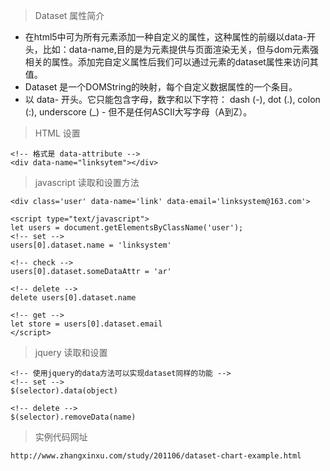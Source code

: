 > Dataset 属性简介
- 在html5中可为所有元素添加一种自定义的属性，这种属性的前缀以data-开头，比如：data-name,目的是为元素提供与页面渲染无关，但与dom元素强相关的属性。添加完自定义属性后我们可以通过元素的dataset属性来访问其值。
- Dataset 是一个DOMString的映射，每个自定义数据属性的一个条目。
- 以 data- 开头。它只能包含字母，数字和以下字符： dash (-), dot (.), colon (:), underscore (_)  - 但不是任何ASCII大写字母（A到Z）。

> HTML 设置
```
<!-- 格式是 data-attribute -->
<div data-name="linksytem"></div>
```

> javascript 读取和设置方法

```
<div class='user' data-name='link' data-email='linksystem@163.com'>

<script type="text/javascript">
let users = document.getElementsByClassName('user');
<!-- set -->
users[0].dataset.name = 'linksystem'

<!-- check -->
users[0].dataset.someDataAttr = 'ar'

<!-- delete -->
delete users[0].dataset.name

<!-- get -->
let store = users[0].dataset.email
</script>
```

> jquery 读取和设置
```
<!-- 使用jquery的data方法可以实现dataset同样的功能 -->
<!-- set -->
$(selector).data(object)

<!-- delete -->
$(selector).removeData(name)
```

> 实例代码网址
```
http://www.zhangxinxu.com/study/201106/dataset-chart-example.html
```
